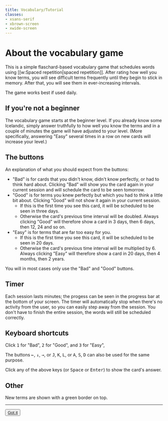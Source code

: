 ```yaml
---
title: Vocabulary/Tutorial
classes:
- xsans-serif
- xbrown-screen
- xwide-screen
---
```


# About the vocabulary game

This is a simple flaschard-based vocabulary game that schedules words using [[w:Spaced repetition|spaced repetition]].
After rating how well you know terms, you will see difficult terms frequently until they begin to stick in memory. After that, you will see them in ever-increasing intervals.

The game works best if used daily.

## If you're not a beginner

The vocabulary game starts at the beginner level. If you already know some Icelandic, simply answer truthfully to how well you know the terms and in a couple of minutes the game will have adjusted to your level. (More specifically, answering "Easy" several times in a row on new cards will increase your level.)

## The buttons

An explanation of what you should expect from the buttons:
- "Bad" is for cards that you didn't know, didn't know perfectly, or had to think hard about. Clicking "Bad" will show you the card again in your current session and will schedule the card to be seen tomorrow.
- "Good" is for terms you knew perfectly but which you had to think a little bit about. Clicking "Good" will not show it again in your current session.
  - If this is the first time you see this card, it will be scheduled to be seen in three days.
  - Otherwise the card's previous time interval will be doubled. Always clicking "Good" will therefore show a card in 3 days, then 6 days, then 12, 24 and so on.
- "Easy" is for terms that are far too easy for you.
  - If this is the first time you see this card, it will be scheduled to be seen in 20 days.
  - Otherwise the card's previous time interval will be multiplied by 6. Always clicking "Easy" will therefore show a card in 20 days, then 4 months, then 2 years.

You will in most cases only use the "Bad" and "Good" buttons.

## Timer

Each session lasts <Constant name="EACH_SESSION_LASTS_X_MINUTES"/> minutes; the progess can be seen in the progress bar at the bottom of your screen. The timer will automatically stop when there's no activity from the user, so you can easily step away from the session. You don't have to finish the entire session, the words will still be scheduled correctly.

## Keyboard shortcuts

Click <kbd>1</kbd> for "Bad", <kbd>2</kbd> for "Good", and <kbd>3</kbd> for "Easy",

The buttons <kbd>&larr;</kbd>, <kbd>↓</kbd>, <kbd>&rarr;</kbd>, or <kbd>J</kbd>, <kbd>K</kbd>, <kbd>L</kbd>, or <kbd>A</kbd>, <kbd>S</kbd>, <kbd>D</kbd> can also be used for the same purpose.

Click any of the above keys (or <kbd>Space</kbd> or <kbd>Enter</kbd>) to show the card's answer.

## Other

New terms are shown with a green border on top.

***

<Button><a href="VOCABULARY_PLAY">Got it</a></Button>

